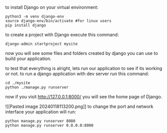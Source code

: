 to install Django on your virtual environment:

```
python3 -m venv django-env
source django-env/bin/activate #for linux users
pip install django
```

to create a project with Django execute this command:

```
django-admin startproject mysite
```


now you will see some files and folders created by django you can use to build your application.

to test that everything is alright, lets run our application to see if its working or not.
to run a django application with dev server run this command:

```
cd ./mysite
python ./manage.py runserver 
```


now if you visit  http://127.0.0.1:8000/ you will see the home page of Django.

![[Pasted image 20240118113200.png]]
to change the port and network interface your application will run:

```
python manage.py runserver 8080
python manage.py runserver 0.0.0.0:8000
```

